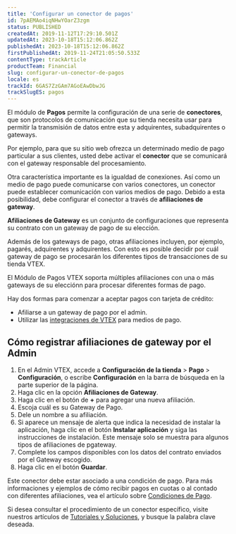 ```yaml
---
title: 'Configurar un conector de pagos'
id: 7pAEMAo4iqNHwYOarZ3zgm
status: PUBLISHED
createdAt: 2019-11-12T17:29:10.501Z
updatedAt: 2023-10-18T15:12:06.862Z
publishedAt: 2023-10-18T15:12:06.862Z
firstPublishedAt: 2019-11-24T21:05:50.533Z
contentType: trackArticle
productTeam: Financial
slug: configurar-un-conector-de-pagos
locale: es
trackId: 6GAS7ZzGAm7AGoEAwDbwJG
trackSlugES: pagos
---
```


El módulo de **Pagos** permite la configuración de una serie de **conectores**, que son protocolos de comunicación que su tienda necesita usar para permitir la transmisión de datos entre esta y adquirentes, subadquirentes o gateways. 

Por ejemplo, para que su sitio web ofrezca un determinado medio de pago particular a sus clientes, usted debe activar el **conector** que se comunicará con el gateway responsable del procesamiento.

Otra característica importante es la igualdad de conexiones. Así como un medio de pago puede comunicarse con varios  conectores, un conector puede establecer comunicación con varios medios de pago. Debido a esta posibilidad, debe configurar el conector a través de **afiliaciones de gateway**.

**Afiliaciones de Gateway** es un conjunto de configuraciones que representa su contrato con un gateway de pago de su elección. 

Además de los gateways de pago, otras afiliaciones incluyen, por ejemplo, pagarés, adquirentes y adquirentes. Con esto es posible decidir por cuál gateway de pago se procesarán  los diferentes tipos de transacciones de su tienda VTEX.

El Módulo de Pagos VTEX soporta múltiples afiliaciones con una o más gateways de su elecciónn para procesar diferentes formas de pago.

Hay dos formas para comenzar a aceptar pagos con tarjeta de crédito:
- Afiliarse a un gateway de pago por el admin.
- Utilizar las [integraciones de VTEX](https://developers.vtex.com/vtex-rest-api/docs/payments-integration-guide) para medios de pago.

## Cómo registrar afiliaciones de gateway por el Admin
1.  En el Admin VTEX, accede a **Configuración de la tienda** > **Pago** > **Configuración**, o escribe **Configuración** en la barra de búsqueda en la parte superior de la página.   
2.  Haga clic en la opción **Afiliaciones de Gateway**.   
3.  Haga clic en el botón de **+**  para agregar una nueva afiliación.   
4.  Escoja cuál es su Gateway de Pago.   
5.  Dele un nombre a su afiliación.
6.  Si aparece un mensaje de alerta que indica la necesidad de instalar la aplicación, haga clic en el botón **Instalar aplicación** y siga las instrucciones de instalación. Este mensaje solo se muestra para algunos tipos de afiliaciones de pgateway.   
7.  Complete los campos disponibles con los datos del contrato enviados por el Gateway escogido.   
8.  Haga clic en el botón **Guardar**.

Este conector debe estar asociado a una condición de pago. Para más informaciones y ejemplos de cómo recibir pagos en cuotas o al contado con diferentes afiliaciones, vea el artículo sobre  [Condiciones de Pago](https://help.vtex.com/pt/tutorial/condicoes-de-pagamento).

Si desea consultar el procedimiento de un conector específico, visite nuestros artículos de [Tutoriales y Soluciones](https://help.vtex.com/es/tutorial/--531cHtUCUi3puRXNDmKziw "Tutoriales y Soluciones"), y busque la palabra clave deseada. 
